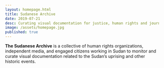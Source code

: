 ```yaml
---
layout: homepage.html
title: Sudanese Archive
date: 2019-07-21
desc: Curating visual documentation for justice, human rights and journalism
image: /assets/homepage.jpg
published: true
---
```


**The Sudanese Archive** is a collective of human rights organizations, independent media, and engaged citizens working in Sudan to monitor and curate visual documentation related to the Sudan’s uprising and other historic events.